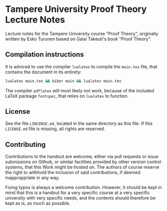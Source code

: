 # Tampere University Proof Theory Lecture Notes

Lecture notes for the Tampere University course "Proof Theory",
originally written by Esko Turunen based on Gaisi Takeuti's book "Proof Theory".

## Compilation instructions

It is adviced to use the compiler `lualatex` to compile the `main.tex` file,
that contains the document in its entirety:
```sh
lualatex main.tex && biber main && lualatex main.tex
```
The compiler `pdflatex` will most likely not work,
because of the included LaTeX package `fontspec`,
that relies on `lualatex` to function.

## License

See the file `LINCENSE.md`, located in the same directory as this file.
If this `LICENSE.md` file is missing, all rights are reserved.

## Contributing

Contributions to the handout are welcome,
either via pull requests or issue submissions on Github,
or similar facilities provided by other version control systems,
that this Work might be hosted on.
The authors of course reserve the right to withhold the inclusion
of said contributions, if deemed inapproppriate in any way.

Fixing typos is always a welcome contribution.
However, it should be kept in mind that this is a handout
for a very specific course at a very specific university
with very specific needs, and the contents should therefore
be kept as is, as much as possible.
